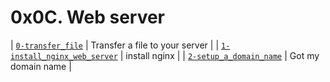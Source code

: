 # 0x0C. Web server
| [`0-transfer_file`](0-transfer_file) | Transfer a file to your server |
| [`1-install_nginx_web_server`](1-install_nginx_web_server) | install nginx |
| [`2-setup_a_domain_name`](2-setup_a_domain_name) | Got my domain name |
